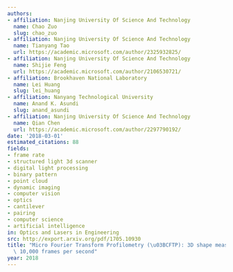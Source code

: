 ```yaml
---
authors:
- affiliation: Nanjing University Of Science And Technology
  name: Chao Zuo
  slug: chao_zuo
- affiliation: Nanjing University Of Science And Technology
  name: Tianyang Tao
  url: https://academic.microsoft.com/author/2325932825/
- affiliation: Nanjing University Of Science And Technology
  name: Shijie Feng
  url: https://academic.microsoft.com/author/2106530721/
- affiliation: Brookhaven National Laboratory
  name: Lei Huang
  slug: lei_huang
- affiliation: Nanyang Technological University
  name: Anand K. Asundi
  slug: anand_asundi
- affiliation: Nanjing University Of Science And Technology
  name: Qian Chen
  url: https://academic.microsoft.com/author/2297790192/
date: '2018-03-01'
estimated_citations: 88
fields:
- frame rate
- structured light 3d scanner
- digital light processing
- binary pattern
- point cloud
- dynamic imaging
- computer vision
- optics
- cantilever
- pairing
- computer science
- artificial intelligence
in: Optics and Lasers in Engineering
src: http://export.arxiv.org/pdf/1705.10930
title: "Micro Fourier Transform Profilometry (\u03BCFTP): 3D shape measurement at\
  \ 10,000 frames per second"
year: 2018
---
```

